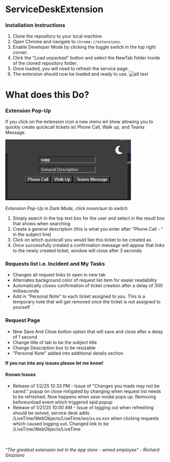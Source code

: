 # ServiceDeskExtension

### **Installation Instructions**

1. Clone the repository to your local machine.
2. Open Chrome and navigate to `chrome://extensions`.
3. Enable Developer Mode by clicking the toggle switch in the top right corner.
4. Click the "Load unpacked" button and select the NewTab folder inside of the cloned repository folder.
5. Once loaded, you will need to refresh the service page.
6. The extension should now be loaded and ready to use.
   ![alt text](https://developer.chrome.com/static/docs/extensions/get-started/tutorial/hello-world/image/extensions-page-e0d64d89a6acf_856.png)

# **What does this Do?**

### **Extension Pop-Up**

If you click on the extension icon a new menu wil show allowing you to quickly create quickcall tickets ie) Phone Call, Walk up, and Teams Message.

![alt text](./Popup.png)

_Extension Pop-Up in Dark Mode, click moon/sun to switch_

1. Simply search in the top text box for the user and select in the result box that shows when searching
2. Create a general description (this is what you enter after "Phone Call - " in the subject line)
3. Click on which quickcall you would like this ticket to be created as
4. Once successfully created a confirmation message will appear that links to the newly created ticket, window will close after 3 seconds

### **Requests list i.e. Incident and My Tasks**

- Changes all request links to open in new tab
- Alternates background color of request list item for easier readability
- Automatically closes confirmation of ticket creation after a delay of 300 milliseconds
- Add in "Personal Note" to each ticket assigned to you. This is a temporary note that will get removed once the ticket is not assigned to yourself

### **Request Page**

- New Save And Close button option that will save and close after a delay of 1 second
- Change title of tab to be the subject title
- Change Description box to be resizable
- "Personal Note" added into additional details section
  <br>

**If you run into any issues please let me know!**

#### **Known Issues**

- Release of 1/2/25 12:33 PM - Issue of "Changes you made may not be saved." popup on close mitigated by changing when request list needs to be refreshed. Now happens when save modal pops up. Removing beforeunload event which triggered said popup
- Release of 1/21/25 10:00 AM - Issue of logging out when refreshing should be solved, service desk adds /LiveTime/WebObjects/LiveTime/wo/xx.xx.xxx when clicking requests which caused logging out. Changed link to be /LiveTime/WebObjects/LiveTime
  <br>
  <br>
  <br>

_"The greatest extension not in the app store - wmed employee" - Richard Graziano_
